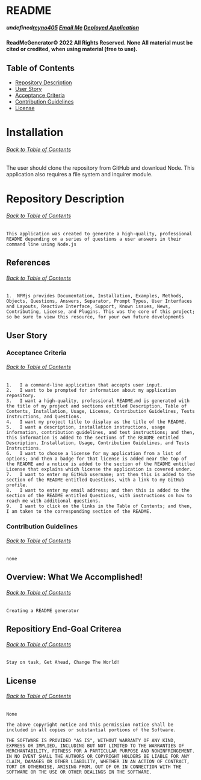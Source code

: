 # README
##### undefined[reyno405](https://github.com/reyno405) [Email Me](reyno405@gmail.com) [Deployed Application](https://www.youtube.com/channel/UCzyohHEJNSqklS1bwxmuVaA)
#### ReadMeGenerator© 2022 All Rights Reserved.  None All material must be cited or credited, when using material (free to use).
    
## Table of Contents
* [Repository Description](#Repository-Description)
* [User Story](#User-Story)
* [Acceptance Criteria](#Acceptance-Criteria)
* [Contribution Guidelines](#Contribution-Guidelines)
* [License](#License)

    
# Installation
###### [Back to Table of Contents](#Table-of-Contents)
The user should clone the repository from GitHub and download Node. This application also requires a file system and inquirer module.

# Repository Description
###### [Back to Table of Contents](#Table-of-Contents)
    This application was created to generate a high-quality, professional README depending on a series of questions a user answers in their command line using Node.js
    
## References
###### [Back to Table of Contents](#Table-of-Contents)
    1.  NPMjs provides Documentation, Installation, Examples, Methods, Objects, Questions, Answers, Separator, Prompt Types, User Interfaces and Layouts, Reactive Interface, Support, Known issues, News, Contributing, License, and Plugins. This was the core of this project; so be sure to view this resource, for your own future developments
       
    
## User Story

### Acceptance Criteria
###### [Back to Table of Contents](#Table-of-Contents)
    1.   I a command-line application that accepts user input.
    2.   I want to be prompted for information about my application repository.
    3.   I want a high-quality, professional README.md is generated with the title of my project and sections entitled Description, Table of Contents, Installation, Usage, License, Contribution Guidelines, Tests Instructions, and Questions.
    4.   I want my project title to display as the title of the README.
    5.   I want a description, installation instructions, usage information, contribution guidelines, and test instructions; and then, this information is added to the sections of the README entitled Description, Installation, Usage, Contribution Guidelines, and Tests Instructions.
    6.   I want to choose a license for my application from a list of options; and then a badge for that license is added near the top of the README and a notice is added to the section of the README entitled License that explains which license the application is covered under.  
    7.   I want to enter my GitHub username; ant then this is added to the section of the README entitled Questions, with a link to my GitHub profile.
    8.   I want to enter my email address; and then this is added to the section of the README entitled Questions, with instructions on how to reach me with additional questions.
    9.   I want to click on the links in the Table of Contents; and then, I am taken to the corresponding section of the README.
    
### Contribution Guidelines
###### [Back to Table of Contents](#Table-of-Contents)
    none
    

## Overview: What We Accomplished!
###### [Back to Table of Contents](#Table-of-Contents)
    Creating a README generator
    
    

    
  
## Repositiory End-Goal Criterea
###### [Back to Table of Contents](#Table-of-Contents)
    Stay on task, Get Ahead, Change The World!
    
## License
###### [Back to Table of Contents](#Table-of-Contents)
    None
    
    The above copyright notice and this permission notice shall be included in all copies or substantial portions of the Software.
    
    THE SOFTWARE IS PROVIDED "AS IS", WITHOUT WARRANTY OF ANY KIND, EXPRESS OR IMPLIED, INCLUDING BUT NOT LIMITED TO THE WARRANTIES OF MERCHANTABILITY, FITNESS FOR A PARTICULAR PURPOSE AND NONINFRINGEMENT. IN NO EVENT SHALL THE AUTHORS OR COPYRIGHT HOLDERS BE LIABLE FOR ANY CLAIM, DAMAGES OR OTHER LIABILITY, WHETHER IN AN ACTION OF CONTRACT, TORT OR OTHERWISE, ARISING FROM, OUT OF OR IN CONNECTION WITH THE SOFTWARE OR THE USE OR OTHER DEALINGS IN THE SOFTWARE.